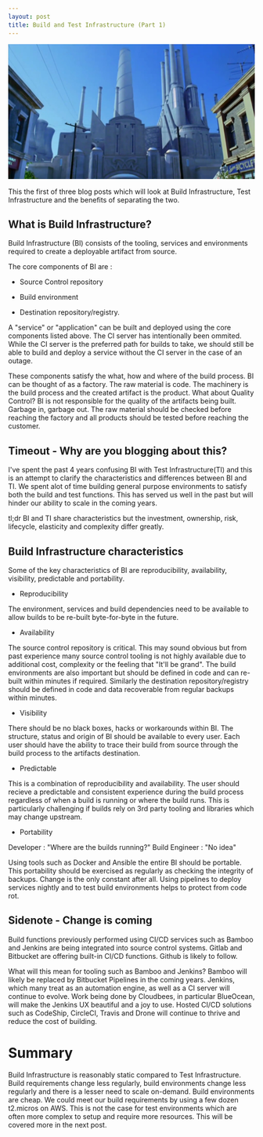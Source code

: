 ```yaml
---
layout: post
title: Build and Test Infrastructure (Part 1)
---
```


![factory](../images/factory.jpg)

This the first of three blog posts which will look at Build Infrastructure, Test Infrastructure and the benefits of separating the two.

## What is Build Infrastructure?

Build Infrastructure (BI) consists of the tooling, services and environments required to create a deployable artifact from source.

The core components of BI are : 

* Source Control repository 

* Build environment 

* Destination repository/registry.  

A "service" or "application" can be built and deployed using the core components listed above.  The CI server has intentionally been ommited.  While the CI server is the preferred path for builds to take, we should still be able to build and deploy a service without the CI server in the case of an outage.

These components satisfy the what, how and where of the build process. BI can be thought of as a factory.  The raw material is code. The machinery is the build process and the created artifact is the product.  What about Quality Control?  BI is not responsible for the quality of the artifacts being built. Garbage in, garbage out.  The raw material should be checked before reaching the factory and all products should be tested before reaching the customer.

## Timeout - Why are you blogging about this?

I've spent the past 4 years confusing BI with Test Infrastructure(TI) and this is an attempt to clarify the characteristics and differences between BI and TI.  We spent alot of time building general purpose environments to satisfy both the build and test functions.  This has served us well in the past but will hinder our ability to scale in the coming years.

tl;dr BI and TI share characteristics but the investment, ownership, risk, lifecycle, elasticity and complexity differ greatly.

## Build Infrastructure characteristics

Some of the key characteristics of BI are reproducibility, availability, visibility, predictable and portability.  

 * Reproducibility

The environment, services and build dependencies need to be available to allow builds to be re-built byte-for-byte in the future.

 * Availability

The source control repository is critical. This may sound obvious but from past experience many source control tooling is not highly available due to additional cost, complexity or the feeling that "It'll be grand".  The build environments are also important but should be defined in code and can re-built within minutes if required.  Similarly the destination repository/registry should be defined in code and data recoverable from regular backups within minutes.

 * Visibility

There should be no black boxes, hacks or workarounds within BI.  The structure, status and origin of BI should be available to every user.  Each user should have the ability to trace their build from source through the build process to the artifacts destination. 

 * Predictable

This is a combination of reproducibility and availability.  The user should recieve a predictable and consistent experience during the build process regardless of when a build is running or where the build runs.  This is particularly challenging if builds rely on 3rd party tooling and libraries which may change upstream.  

 * Portability

Developer : "Where are the builds running?"  Build Engineer : "No idea"  

Using tools such as Docker and Ansible the entire BI should be portable.  This portability should be exercised as regularly as checking the integrity of backups.  Change is the only constant after all.  Using pipelines to deploy services nightly and to test build environments helps to protect from code rot.


## Sidenote - Change is coming

Build functions previously performed using CI/CD services such as Bamboo and Jenkins are being integrated into source control systems. Gitlab and Bitbucket are offering built-in CI/CD functions.  Github is likely to follow.  

What will this mean for tooling such as Bamboo and Jenkins?  Bamboo will likely be replaced by Bitbucket Pipelines in the coming years.  Jenkins, which many treat as an automation engine, as well as a CI server will continue to evolve.  Work being done by Cloudbees, in particular BlueOcean, will make the Jenkins UX beautiful and a joy to use.  Hosted CI/CD solutions such as CodeShip, CircleCI, Travis and Drone will continue to thrive and reduce the cost of building.  

# Summary

Build Infrastructure is reasonably static compared to Test Infrastructure.  Build requirements change less regularly, build environments change less regularly and there is a lesser need to scale on-demand.  Build environments are cheap. We could meet our build requirements by using a few dozen t2.micros on AWS.  This is not the case for test environments which are often more complex to setup and require more resources.  This will be covered more in the next post. 
